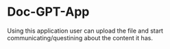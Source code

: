 # Doc-GPT-App
Using this application user can upload the file and start communicating/questining about the content it has.
